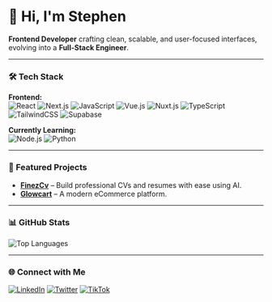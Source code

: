 # 👋 Hi, I'm Stephen

**Frontend Developer** crafting clean, scalable, and user-focused interfaces, evolving into a **Full-Stack Engineer**.

---

### 🛠 Tech Stack

**Frontend:**  
![React](https://img.shields.io/badge/React-20232a?style=for-the-badge&logo=react&logoColor=61dafb)
![Next.js](https://img.shields.io/badge/Next.js-000000?style=for-the-badge&logo=next.js&logoColor=white)
![JavaScript](https://img.shields.io/badge/JavaScript-f7df1e?style=for-the-badge&logo=javascript&logoColor=black)
![Vue.js](https://img.shields.io/badge/Vue.js-35495e?style=for-the-badge&logo=vue.js&logoColor=4fc08d)
![Nuxt.js](https://img.shields.io/badge/Nuxt.js-00c58e?style=for-the-badge&logo=nuxt.js&logoColor=white)
![TypeScript](https://img.shields.io/badge/TypeScript-007acc?style=for-the-badge&logo=typescript&logoColor=white)
![TailwindCSS](https://img.shields.io/badge/Tailwind_CSS-38b2ac?style=for-the-badge&logo=tailwind-css&logoColor=white)
![Supabase](https://img.shields.io/badge/Supabase-3fcf8e?style=for-the-badge&logo=supabase&logoColor=white)

**Currently Learning:**  
![Node.js](https://img.shields.io/badge/Node.js-339933?style=for-the-badge&logo=node.js&logoColor=white)
![Python](https://img.shields.io/badge/Python-3776ab?style=for-the-badge&logo=python&logoColor=white)

---

### 🚀 Featured Projects

- **[FinezCv](https://finezcv.com)** – Build professional CVs and resumes with ease using AI.  
- **[Glowcart](https://glowcart-pi.vercel.app)** – A modern eCommerce platform.

---

### 📊 GitHub Stats


![Top Languages](https://github-readme-stats.vercel.app/api/top-langs/?username=stephen-ogunjobi&layout=compact&theme=react)

---

### 🌐 Connect with Me

[![LinkedIn](https://img.shields.io/badge/LinkedIn-0a66c2?style=for-the-badge&logo=linkedin&logoColor=white)](https://www.linkedin.com/in/stephen-ogunjobi-466ab0312?utm_source=share&utm_campaign=share_via&utm_content=profile&utm_medium=ios_app)
[![Twitter](https://img.shields.io/badge/Twitter-1da1f2?style=for-the-badge&logo=twitter&logoColor=white)](https://x.com/stephensucexful?s=11)
[![TikTok](https://img.shields.io/badge/TikTok-000000?style=for-the-badge&logo=tiktok&logoColor=white)](https://www.tiktok.com/@successful.codes?_t=ZM-8yuVEpRDEGu&_r=1)

